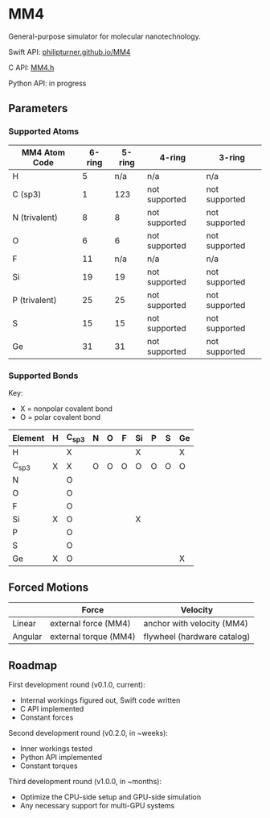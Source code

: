 # MM4

General-purpose simulator for molecular nanotechnology.

Swift API: [philipturner.github.io/MM4](https://philipturner.github.io/MM4)

C API: [MM4.h](./Bindings/C/MM4.h)

Python API: in progress

## Parameters

### Supported Atoms

| MM4 Atom Code | 6-ring | 5-ring | 4-ring | 3-ring |
| - | - | - | - | - |
| H               | 5   | n/a | n/a           | n/a           |
| C (sp3)         | 1   | 123 | not supported | not supported |
| N (trivalent)   | 8   | 8   | not supported | not supported |
| O               | 6   | 6   | not supported | not supported |
| F               | 11  | n/a | n/a           | n/a           |
| Si              | 19  | 19  | not supported | not supported |
| P (trivalent)   | 25  | 25  | not supported | not supported |
| S               | 15  | 15  | not supported | not supported |
| Ge              | 31  | 31  | not supported | not supported |

### Supported Bonds

Key:
- X = nonpolar covalent bond
- O = polar covalent bond

| Element | H | C<sub>sp3</sub> | N | O | F | Si | P | S | Ge |
| --------------- | - | - | - | - | - | - | - | - | - |
| H               |   | X |   |   |   | X |   |   | X |
| C<sub>sp3</sub> | X | X | O | O | O | O | O | O | O |
| N               |   | O |   |   |   |   |   |   |   |
| O               |   | O |   |   |   |   |   |   |   |
| F               |   | O |   |   |   |   |   |   |   |
| Si              | X | O |   |   |   | X |   |   |   |
| P               |   | O |   |   |   |   |   |   |   |
| S               |   | O |   |   |   |   |   |   |   |
| Ge              | X | O |   |   |   |   |   |   | X |

## Forced Motions

|         | Force                 | Velocity                    |
| ------- | --------------------- | --------------------------- |
| Linear  | external force (MM4)  | anchor with velocity (MM4)  |
| Angular | external torque (MM4) | flywheel (hardware catalog) |

## Roadmap

First development round (v0.1.0, current):
- Internal workings figured out, Swift code written
- C API implemented
- Constant forces

Second development round (v0.2.0, in ~weeks):
- Inner workings tested
- Python API implemented
- Constant torques

Third development round (v1.0.0, in ~months):
- Optimize the CPU-side setup and GPU-side simulation
- Any necessary support for multi-GPU systems
